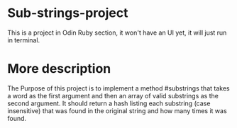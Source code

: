 # Sub-strings-project
This is a project in Odin Ruby section, it won't have an UI yet, it will just run in terminal.

# More description
The Purpose of this project is to implement a method #substrings that takes a word as the first argument and then an array of valid substrings as the second argument. It should return a hash listing each substring (case insensitive) that was found in the original string and how many times it was found.
